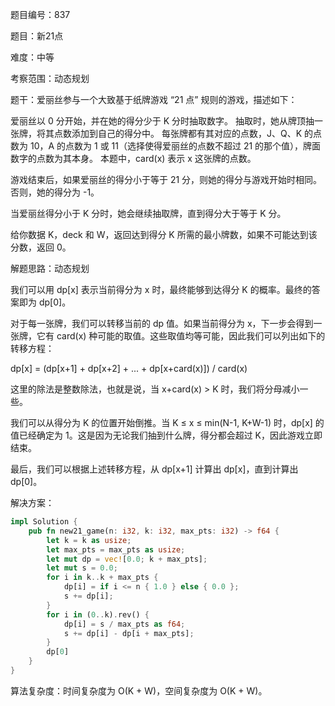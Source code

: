 题目编号：837

题目：新21点

难度：中等

考察范围：动态规划

题干：爱丽丝参与一个大致基于纸牌游戏 “21 点” 规则的游戏，描述如下：

爱丽丝以 0 分开始，并在她的得分少于 K 分时抽取数字。 抽取时，她从牌顶抽一张牌，将其点数添加到自己的得分中。 每张牌都有其对应的点数，J、Q、K 的点数为 10，A 的点数为 1 或 11（选择使得爱丽丝的点数不超过 21 的那个值），牌面数字的点数为其本身。 本题中，card(x) 表示 x 这张牌的点数。

游戏结束后，如果爱丽丝的得分小于等于 21 分，则她的得分与游戏开始时相同。否则，她的得分为 -1。

当爱丽丝得分小于 K 分时，她会继续抽取牌，直到得分大于等于 K 分。

给你数据 K，deck 和 W，返回达到得分 K 所需的最小牌数，如果不可能达到该分数，返回 0。

解题思路：动态规划

我们可以用 dp[x] 表示当前得分为 x 时，最终能够到达得分 K 的概率。最终的答案即为 dp[0]。

对于每一张牌，我们可以转移当前的 dp 值。如果当前得分为 x，下一步会得到一张牌，它有 card(x) 种可能的取值。这些取值均等可能，因此我们可以列出如下的转移方程：

dp[x] = (dp[x+1] + dp[x+2] + ... + dp[x+card(x)]) / card(x)

这里的除法是整数除法，也就是说，当 x+card(x) > K 时，我们将分母减小一些。

我们可以从得分为 K 的位置开始倒推。当 K ≤ x ≤ min(N-1, K+W-1) 时，dp[x] 的值已经确定为 1。这是因为无论我们抽到什么牌，得分都会超过 K，因此游戏立即结束。

最后，我们可以根据上述转移方程，从 dp[x+1] 计算出 dp[x]，直到计算出 dp[0]。

解决方案：

```rust
impl Solution {
    pub fn new21_game(n: i32, k: i32, max_pts: i32) -> f64 {
        let k = k as usize;
        let max_pts = max_pts as usize;
        let mut dp = vec![0.0; k + max_pts];
        let mut s = 0.0;
        for i in k..k + max_pts {
            dp[i] = if i <= n { 1.0 } else { 0.0 };
            s += dp[i];
        }
        for i in (0..k).rev() {
            dp[i] = s / max_pts as f64;
            s += dp[i] - dp[i + max_pts];
        }
        dp[0]
    }
}
```

算法复杂度：时间复杂度为 O(K + W)，空间复杂度为 O(K + W)。